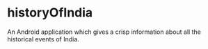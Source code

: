historyOfIndia
==============
An Android application which gives a crisp information about all the historical events of India.
